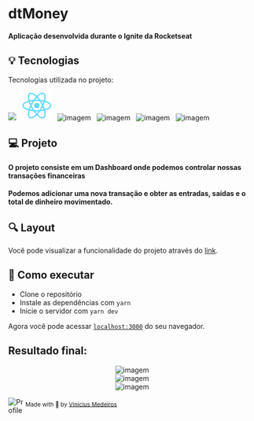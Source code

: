 # dtMoney

<p align="center">
  
<h4>
  Aplicação desenvolvida durante o Ignite da Rocketseat
</h4>

## 💡 Tecnologias

Tecnologias utilizada no projeto:

<img src="https://camo.githubusercontent.com/5527549f2f2b3e7385def7712cda7a29217bf7003928320748e6f13b228e3d75/68747470733a2f2f7365656b6c6f676f2e636f6d2f696d616765732f562f766974652d6c6f676f2d424644343238333939312d7365656b6c6f676f2e636f6d2e706e67" width="57"> &nbsp;
<img src="https://raw.githubusercontent.com/devicons/devicon/master/icons/react/react-original.svg" width="60"> &nbsp;
<img src="https://cdn.iconscout.com/icon/free/png-512/typescript-1174965.png" alt="imagem" width="60"> &nbsp;
<img src="https://i.imgur.com/Y194qy5.png" alt="imagem" width="63"> &nbsp;
<img src="https://avatars.githubusercontent.com/u/47899903?s=280&v=4" alt="imagem" width="63"> &nbsp;
<img src="https://gw.alipayobjects.com/zos/rmsportal/rlpTLlbMzTNYuZGGCVYM.png" alt="imagem" width="63"> &nbsp;

## 💻 Projeto
#### O projeto consiste em um Dashboard onde podemos controlar nossas transações financeiras
#### Podemos adicionar uma nova transação e obter as entradas, saídas e o total de dinheiro movimentado.
  
## 🔍 Layout

Você pode visualizar a funcionalidade do projeto através do [link](https://dt-money-ignite-vini.vercel.app/).

## 🚀 Como executar

- Clone o repositório
- Instale as dependências com `yarn`
- Inicie o servidor com `yarn dev`

Agora você pode acessar [`localhost:3000`](http://localhost:3000) do seu navegador.
  
## Resultado final:
<p align="center">
<img  src="https://i.imgur.com/1qYR4O9.png" alt="imagem" width=900px> <br>
<img  src="https://i.imgur.com/0quPwiK.png" alt="imagem" width=900px> <br>
<img  src="https://i.imgur.com/eQh0tqT.png" alt="imagem" width=900px> <br>

<div>
  <img align="left" src="https://i.imgur.com/b5ORqyx.png" width=35 alt="Profile"/>
  <sub>Made with 💜 by <a href="https://github.com/vinimedeiros13">Vinícius Medeiros</a></sub>
</div>
